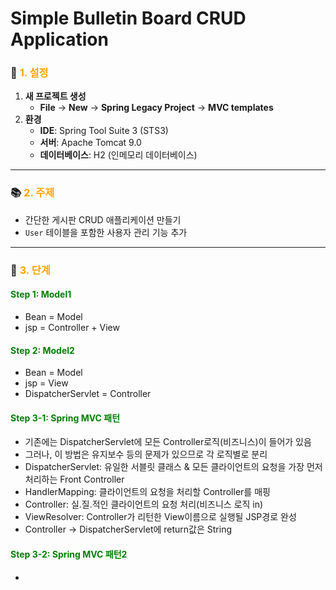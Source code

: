 # Simple Bulletin Board CRUD Application

### 🎉 <span style="color:orange">1. 설정</span>
1. **새 프로젝트 생성**
    - **File** -> **New** -> **Spring Legacy Project** -> **MVC templates**
2. **환경**
    - **IDE**: Spring Tool Suite 3 (STS3)
    - **서버**: Apache Tomcat 9.0
    - **데이터베이스**: H2 (인메모리 데이터베이스)


---
### 📚 <span style="color:orange">2. 주제</span>
- 간단한 게시판 CRUD 애플리케이션 만들기
- `User` 테이블을 포함한 사용자 관리 기능 추가
---
### 🚀 <span style="color:orange">3. 단계</span>

#### <span style="color:green">Step 1: Model1</span>
- Bean = Model
- jsp = Controller + View 

#### <span style="color:green">Step 2: Model2</span>
- Bean = Model
- jsp =  View 
- DispatcherServlet = Controller

#### <span style="color:green">Step 3-1: Spring MVC 패턴</span>
- 기존에는 DispatcherServlet에 모든 Controller로직(비즈니스)이 들어가 있음
- 그러나, 이 방법은 유지보수 등의 문제가 있으므로 각 로직별로 분리
- DispatcherServlet: 유일한 서블릿 클래스 & 모든 클라이언트의 요청을 가장 먼저 처리하는 Front Controller
- HandlerMapping: 클라이언트의 요청을 처리할 Controller를 매핑
- Controller: 실.질.적인 클라이언트의 요청 처리(비즈니스 로직 in)
- ViewResolver: Controller가 리턴한 View이름으로 실행될 JSP경로 완성
- Controller -> DispatcherServlet에 return값은 String

#### <span style="color:green">Step 3-2: Spring MVC 패턴2</span>
- 